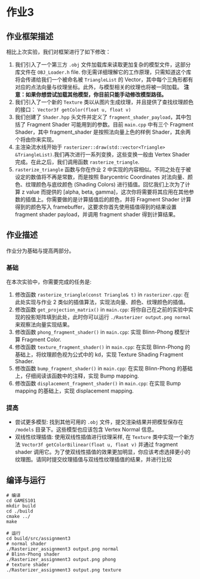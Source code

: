 # 作业3

## 作业框架描述

相比上次实验，我们对框架进行了如下修改：

1. 我们引入了一个第三方 `.obj` 文件加载库来读取更加复杂的模型文件，这部分库文件在 `OBJ_Loader.h` file. 你无需详细理解它的工作原理，只需知道这个库将会传递给我们一个被命名被 `TriangleList` 的 Vector，其中每个三角形都有对应的点法向量与纹理坐标。此外，与模型相关的纹理也将被一同加载。
**注意：如果你想尝试加载其他模型，你目前只能手动修改模型路径。**
2. 我们引入了一个新的 `Texture` 类以从图片生成纹理，并且提供了查找纹理颜色的接口： `Vector3f getColor(float u, float v)`
3. 我们创建了 `Shader.hpp` 头文件并定义了 `fragment_shader_payload`，其中包括了 Fragment Shader 可能用到的参数。目前 `main.cpp` 中有三个 Fragment Shader，其中 fragment_shader 是按照法向量上色的样例 Shader，其余两个将由你来实现。
4. 主渲染流水线开始于 `rasterizer::draw(std::vector<Triangle> &TriangleList)`.我们再次进行一系列变换，这些变换一般由 Vertex Shader 完成。在此之后，我们调用函数 `rasterize_triangle`.
5. `rasterize_triangle` 函数与你在作业 2 中实现的内容相似。不同之处在于被设定的数值将不再是常数，而是按照 Barycentric Coordinates 对法向量、颜色、纹理颜色与底纹颜色 (Shading Colors) 进行插值。回忆我们上次为了计算 z value 而提供的 [alpha, beta, gamma]，这次你将需要将其应用在其他参数的插值上。你需要做的是计算插值后的颜色，并将 Fragment Shader 计算得到的颜色写入 framebuffer，这要求你首先使用插值得到的结果设置 fragment shader payload，并调用 fragment shader 得到计算结果。

## 作业描述

作业分为基础与提高两部分。

### 基础

在本次实验中，你需要完成的任务是:

1. 修改函数 `rasterize_triangle(const Triangle& t)` in `rasterizer.cpp`: 在此处实现与作业 2 类似的插值算法，实现法向量、颜色、纹理颜色的插值。
2. 修改函数 `get_projection_matrix()` in `main.cpp`: 将你自己在之前的实验中实现的投影矩阵填到此处，此时你可以运行 `./Rasterizer output.png normal` 来观察法向量实现结果。
3. 修改函数 `phong_fragment_shader()` in `main.cpp`: 实现 Blinn-Phong 模型计算 Fragment Color.
4. 修改函数 `texture_fragment_shader()` in `main.cpp`: 在实现 Blinn-Phong 的基础上，将纹理颜色视为公式中的 kd，实现 Texture Shading Fragment Shader.
5. 修改函数 `bump_fragment_shader()` in `main.cpp`: 在实现 Blinn-Phong 的基础上，仔细阅读该函数中的注释，实现 Bump mapping.
6. 修改函数 `displacement_fragment_shader()` in `main.cpp`: 在实现 Bump mapping 的基础上，实现 displacement mapping.

### 提高

- 尝试更多模型: 找到其他可用的 `.obj` 文件，提交渲染结果并把模型保存在 `/models` 目录下。这些模型也应该包含 Vertex Normal 信息。
- 双线性纹理插值: 使用双线性插值进行纹理采样, 在 `Texture` 类中实现一个新方法 `Vector3f getColorBilinear(float u, float v)` 并通过 fragment shader 调用它。为了使双线性插值的效果更加明显，你应该考虑选择更小的纹理图。请同时提交纹理插值与双线性纹理插值的结果，并进行比较

## 编译与运行

```shell
# 编译
cd GAMES101
mkdir build
cd ./build
cmake ../
make

# 运行
cd build/src/assignment3
# normal shader
./Rasterizer_assignment3 output.png normal
# Blinn-Phong shader
./Rasterizer_assignment3 output.png phong
# texture shader
./Rasterizer_assignment3 output.png texture
```
